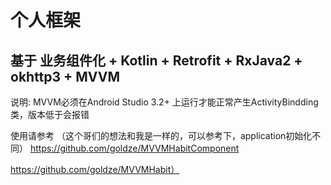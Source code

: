 #   个人框架
##  基于 业务组件化 + Kotlin + Retrofit + RxJava2 + okhttp3 + MVVM

说明:
MVVM必须在Android Studio 3.2+ 上运行才能正常产生ActivityBindding类，版本低于会报错

使用请参考 （这个哥们的想法和我是一样的，可以参考下，application初始化不同）
https://github.com/goldze/MVVMHabitComponent

https://github.com/goldze/MVVMHabit）


 
